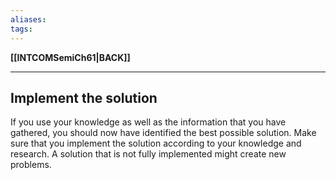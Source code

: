 ```yaml
---
aliases:
tags:
---
```

**[[INTCOMSemiCh61|BACK]]**

---
## Implement the solution
If you use your knowledge as well as the information that you have gathered, you should now have identified the best possible solution. Make sure that you implement the solution according to your knowledge and research. A solution that is not fully implemented might create new problems.